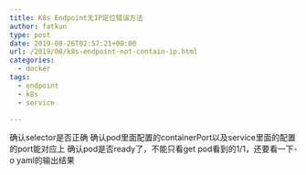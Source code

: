 ```yaml
---
title: K8s Endpoint无IP定位错误方法
author: fatkun
type: post
date: 2019-08-26T02:57:21+00:00
url: /2019/08/k8s-endpoint-not-contain-ip.html
categories:
  - docker
tags:
  - endpoint
  - k8s
  - service

---
```

确认selector是否正确
确认pod里面配置的containerPort以及service里面的配置的port能对应上
确认pod是否ready了，不能只看get pod看到的1/1，还要看一下-o yaml的输出结果